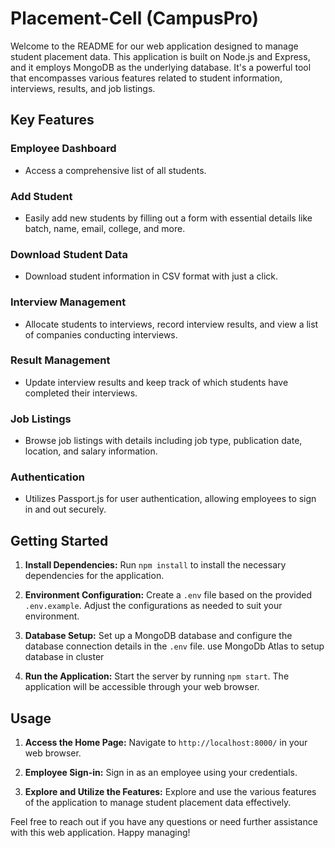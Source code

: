 # Placement-Cell (CampusPro)


Welcome to the README for our web application designed to manage student placement data. This application is built on Node.js and Express, and it employs MongoDB as the underlying database. It's a powerful tool that encompasses various features related to student information, interviews, results, and job listings.

## Key Features

### Employee Dashboard
- Access a comprehensive list of all students.

### Add Student
- Easily add new students by filling out a form with essential details like batch, name, email, college, and more.

### Download Student Data
- Download student information in CSV format with just a click.

### Interview Management
- Allocate students to interviews, record interview results, and view a list of companies conducting interviews.

### Result Management
- Update interview results and keep track of which students have completed their interviews.

### Job Listings
- Browse job listings with details including job type, publication date, location, and salary information.

### Authentication
- Utilizes Passport.js for user authentication, allowing employees to sign in and out securely.

## Getting Started

1. **Install Dependencies:**
   Run `npm install` to install the necessary dependencies for the application.

2. **Environment Configuration:**
   Create a `.env` file based on the provided `.env.example`. Adjust the configurations as needed to suit your environment.

3. **Database Setup:**
   Set up a MongoDB database and configure the database connection details in the `.env` file.
   use MongoDb Atlas to setup database in cluster

5. **Run the Application:**
   Start the server by running `npm start`. The application will be accessible through your web browser.

## Usage

1. **Access the Home Page:**
   Navigate to `http://localhost:8000/` in your web browser.

2. **Employee Sign-in:**
   Sign in as an employee using your credentials.

3. **Explore and Utilize the Features:**
   Explore and use the various features of the application to manage student placement data effectively.

Feel free to reach out if you have any questions or need further assistance with this web application. Happy managing!
